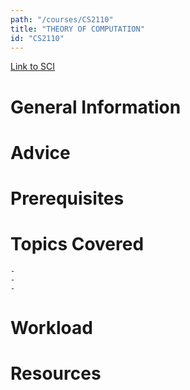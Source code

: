 ```yaml
---
path: "/courses/CS2110"
title: "THEORY OF COMPUTATION"
id: "CS2110"
---
```

[Link to SCI]("http://courses.sci.pitt.edu/courses/courses/view/CS-2110")

# General Information

# Advice


# Prerequisites
<!-- PREREQ_REPLACEMENT (Do not remove) -->

<!-- END PREREQ_REPLACEMENT (Do not remove) -->
# Topics Covered
	- 
	-
	-
# Workload

<!-- TESTIMONIALS
# Testimonials
This gets replaced with Gatsby, its
data comes from Google Sheets for easier
editing!
-->

# Resources
